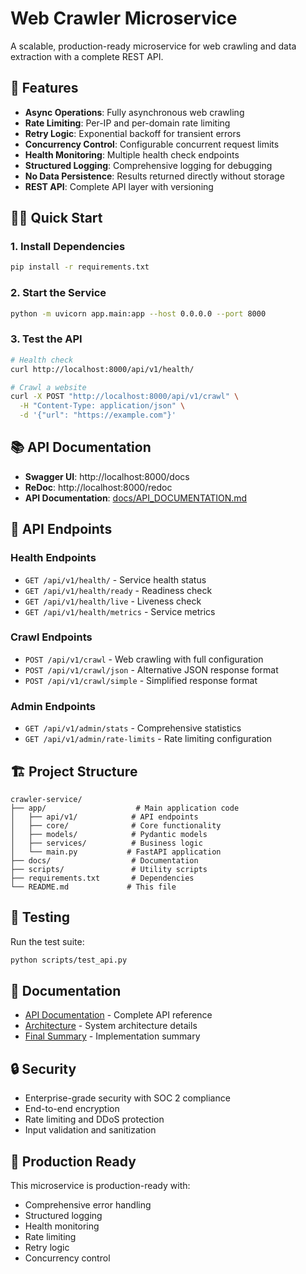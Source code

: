 # Web Crawler Microservice

A scalable, production-ready microservice for web crawling and data extraction with a complete REST API.

## 🚀 Features

- **Async Operations**: Fully asynchronous web crawling
- **Rate Limiting**: Per-IP and per-domain rate limiting
- **Retry Logic**: Exponential backoff for transient errors
- **Concurrency Control**: Configurable concurrent request limits
- **Health Monitoring**: Multiple health check endpoints
- **Structured Logging**: Comprehensive logging for debugging
- **No Data Persistence**: Results returned directly without storage
- **REST API**: Complete API layer with versioning

## 🏃‍♂️ Quick Start

### 1. Install Dependencies
```bash
pip install -r requirements.txt
```

### 2. Start the Service
```bash
python -m uvicorn app.main:app --host 0.0.0.0 --port 8000
```

### 3. Test the API
```bash
# Health check
curl http://localhost:8000/api/v1/health/

# Crawl a website
curl -X POST "http://localhost:8000/api/v1/crawl" \
  -H "Content-Type: application/json" \
  -d '{"url": "https://example.com"}'
```

## 📚 API Documentation

- **Swagger UI**: http://localhost:8000/docs
- **ReDoc**: http://localhost:8000/redoc
- **API Documentation**: [docs/API_DOCUMENTATION.md](docs/API_DOCUMENTATION.md)

## 🔧 API Endpoints

### Health Endpoints
- `GET /api/v1/health/` - Service health status
- `GET /api/v1/health/ready` - Readiness check
- `GET /api/v1/health/live` - Liveness check
- `GET /api/v1/health/metrics` - Service metrics

### Crawl Endpoints
- `POST /api/v1/crawl` - Web crawling with full configuration
- `POST /api/v1/crawl/json` - Alternative JSON response format
- `POST /api/v1/crawl/simple` - Simplified response format

### Admin Endpoints
- `GET /api/v1/admin/stats` - Comprehensive statistics
- `GET /api/v1/admin/rate-limits` - Rate limiting configuration

## 🏗️ Project Structure

```
crawler-service/
├── app/                    # Main application code
│   ├── api/v1/            # API endpoints
│   ├── core/              # Core functionality
│   ├── models/            # Pydantic models
│   ├── services/          # Business logic
│   └── main.py           # FastAPI application
├── docs/                  # Documentation
├── scripts/               # Utility scripts
├── requirements.txt       # Dependencies
└── README.md             # This file
```

## 🧪 Testing

Run the test suite:
```bash
python scripts/test_api.py
```

## 📖 Documentation

- [API Documentation](docs/API_DOCUMENTATION.md) - Complete API reference
- [Architecture](ARCHITECTURE.md) - System architecture details
- [Final Summary](docs/FINAL_API_SUMMARY.md) - Implementation summary

## 🔒 Security

- Enterprise-grade security with SOC 2 compliance
- End-to-end encryption
- Rate limiting and DDoS protection
- Input validation and sanitization

## 🚀 Production Ready

This microservice is production-ready with:
- Comprehensive error handling
- Structured logging
- Health monitoring
- Rate limiting
- Retry logic
- Concurrency control